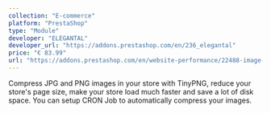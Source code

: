 ```yaml
---
collection: "E-commerce"
platform: "PrestaShop"
type: "Module"
developer: "ELEGANTAL"
developer_url: "https://addons.prestashop.com/en/236_elegantal"
price: "€ 83.99"
url: "https://addons.prestashop.com/en/website-performance/22488-image-compressor-with-tinypng.html"
---
```


Compress JPG and PNG images in your store with TinyPNG, reduce your store's
page size, make your store load much faster and save a lot of disk space. You
can setup CRON Job to automatically compress your images.
